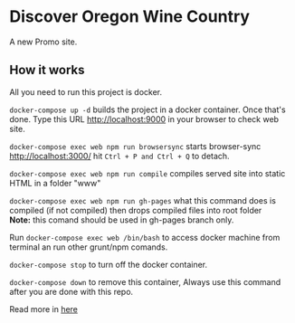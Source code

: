 # Discover Oregon Wine Country

A new Promo site.

## How it works

All you need to run this project is docker.

```docker-compose up -d``` builds the project in a docker container. Once that's done. Type this URL [http://localhost:9000](http://localhost:9000/) in your browser to check web site.

```docker-compose exec web npm run browsersync``` starts browser-sync [http://localhost:3000/](http://localhost:3000/) hit ```Ctrl + P and Ctrl + Q``` to detach.

```docker-compose exec web npm run compile``` compiles served site into static HTML in a folder "www"

```docker-compose exec web npm run gh-pages```  what this command does is compiled (if not compiled) then drops compiled files into root folder<br>
**Note:** this comand should be used in gh-pages branch only.

Run ```docker-compose exec web /bin/bash``` to access docker machine from terminal an run other grunt/npm comands.

```docker-compose stop``` to turn off the docker container.

```docker-compose down``` to remove this container, Always use this command after you are done with this repo.

Read more in [here](https://github.com/mshanken/harp-boilerplate/#readme)